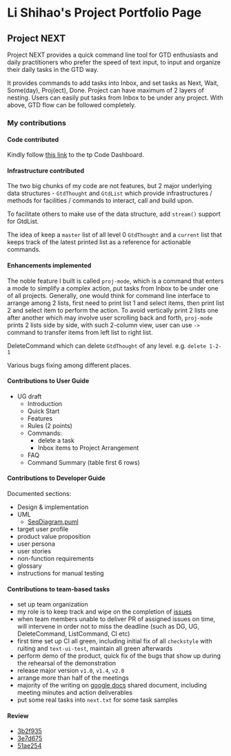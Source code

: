 # Li Shihao's Project Portfolio Page

## Project NEXT
Project NEXT provides a quick command line tool for GTD enthusiasts and daily practitioners who prefer the speed of text input,
to input and organize their daily tasks in the GTD way.

It provides commands to add tasks into Inbox, and set tasks as Next, Wait, Some(day), Proj(ect), Done. Project can have maximum of 2 layers of nesting. Users can easily put tasks from Inbox to be under any project. With above, GTD flow can be followed completely.

### My contributions 

#### Code contributed 
Kindly follow [this link](https://nus-tic4001-ay2122s1.github.io/tp-dashboard/?search=&sort=groupTitle&sortWithin=title&timeframe=commit&mergegroup=&groupSelect=groupByRepos&breakdown=true&checkedFileTypes=docs~functional-code~test-code~other&since=2021-09-17&tabOpen=true&tabType=authorship&tabAuthor=l-shihao&tabRepo=AY2122S1-TIC4001-F18-3%2Ftp%5Bmaster%5D&authorshipIsMergeGroup=false&authorshipFileTypes=docs~functional-code~test-code&authorshipIsBinaryFileTypeChecked=false) to the tp Code Dashboard.

#### Infrastructure contributed
The two big chunks of my code are not features, but 2 major underlying data structures - `GtdThought` and `GtdList` which provide infrastructures / methods for facilities / commands to interact, call and build upon.

To facilitate others to make use of the data structure, add `stream()` support for GtdList.

The idea of keep a `master` list of all level 0 `GtdThought` and a `current` list that keeps track of the latest printed list as a reference for actionable commands.


#### Enhancements implemented

The noble feature I built is called `proj-mode`, which is a command that enters a mode to simplify a complex action, put tasks from Inbox to be under one of all projects. Generally, one would think for command line interface to arrange among 2 lists, first need to print list 1 and select items, then print list 2 and select item to perform the action. To avoid vertically print 2 lists one after another which may involve user scrolling back and forth, `proj-mode` prints 2 lists side by side, with such 2-column view, user can use `->` command to transfer items from left list to right list.

DeleteCommand which can delete `GtdThought` of any level. e.g. `delete 1-2-1`

Various bugs fixing among different places.

#### Contributions to User Guide
- UG draft
  - Introduction
  - Quick Start
  - Features
  - Rules (2 points)
  - Commands: 
    - delete a task
    - Inbox items to Project Arrangement
  - FAQ
  - Command Summary (table first 6 rows)


#### Contributions to Developer Guide
Documented sections:
- Design & implementation
- UML
  - [SeqDiagram.puml](pic/SeqDiagram.puml)
- target user profile
- product value proposition
- user persona
- user stories
- non-function requirements
- glossary
- instructions for manual testing

#### Contributions to team-based tasks
+ set up team organization 
+ my role is to keep track and wipe on the completion of [issues](https://github.com/AY2122S1-TIC4001-F18-3/tp/issues?q=is%3Aissue+is%3Aclosed)
+ when team members unable to deliver PR of assigned issues on time, will intervene in order not to miss the deadline (such as DG, UG, DeleteCommand, ListCommand, CI etc)
+ first time set up CI all green, including initial fix of all `checkstyle` with ruiting and `text-ui-test`, maintain all green afterwards
+ perform demo of the product, quick fix of the bugs that show up during the rehearsal of the demonstration
+ release major version `v1.0`, `v1.4`, `v2.0`
+ arrange more than half of the meetings
+ majority of the writing on [google docs](https://docs.google.com/document/d/1VIJ82_uYj_6vg6yAU3R6hSfGvMCJIGGmnv1DLWzPNLA/edit?usp=sharing) shared document, including meeting minutes and action deliverables
+ put some real tasks into `next.txt` for some task samples


#### Review

+ [3b2f935](https://github.com/AY2122S1-TIC4001-F18-3/tp/commit/3b2f93500a50e83b8836c605cfa727b85d980074)
+ [3e7d675](https://github.com/AY2122S1-TIC4001-F18-3/tp/commit/3e7d675ebdcdb402b72ba0c57c390b88ccf29332)
+ [51ae254](https://github.com/AY2122S1-TIC4001-F18-3/tp/commit/51ae254afcd481994e94170f6f744ccb3cac4dc6)